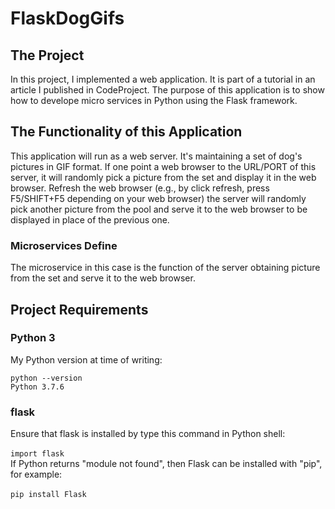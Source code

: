 # FlaskDogGifs
## The Project
In this project, I implemented a web application. It is part of a tutorial in an article I published in CodeProject. The purpose of this application is to show how to develope micro services in Python using the Flask framework.
## The Functionality of this Application 
This application will run as a web server. It's maintaining a set of dog's pictures in GIF format. If one point a web browser to the URL/PORT of this server, it will randomly pick a picture from the set and display it in the web browser. Refresh the web browser (e.g., by click refresh, press F5/SHIFT+F5 depending on your web browser) the server will randomly pick another picture from the pool and serve it to the web browser to be displayed in place of the previous one.
### Microservices Define
The microservice in this case is the function of the server obtaining picture from the set and serve it to the web browser.
## Project Requirements
### Python 3
My Python version at time of writing:

`python --version` <br>
`Python 3.7.6`
 ### flask
 Ensure that flask is installed by type this command in Python shell:<br><br>
 `import flask`<br>
 If Python returns "module not found", then Flask can be installed with "pip", for example:<br><br>
 `pip install Flask`
 
 
